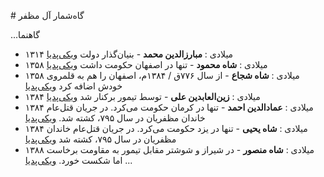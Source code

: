 # گاه‌شمار آل مظفر

...گاهنما
- ۱۳۱۴ میلادی
  : **مبارزالدین محمد** - بنیان‌گذار دولت [ویکی‌پدیا](https://fa.wikipedia.org/wiki/%D8%A7%D9%85%DB%8C%D8%B1_%D9%85%D8%A8%D8%A7%D8%B1%D8%B2%D8%A7%D9%84%D8%AF%DB%8C%D9%86)
- ۱۳۵۸ میلادی
  : **شاه محمود** - تنها در اصفهان حکومت داشت [ویکی‌پدیا](https://fa.wikipedia.org/wiki/%D9%82%D8%B7%D8%A8_%D8%A7%D9%84%D8%AF%DB%8C%D9%86_%D8%B4%D8%A7%D9%87_%D9%85%D8%AD%D9%85%D9%88%D8%AF)
- ۱۳۵۸ میلادی
  : **شاه شجاع** - از سال ۷۷۶ق / ۱۳۸۴م، اصفهان را هم به قلمروی خودش اضافه کرد [ویکی‌پدیا](https://fa.wikipedia.org/wiki/%D8%AC%D9%84%D8%A7%D9%84%E2%80%8C%D8%A7%D9%84%D8%AF%DB%8C%D9%86_%D8%B4%D8%A7%D9%87%E2%80%8C%D8%B4%D8%AC%D8%A7%D8%B9)
- ۱۳۸۴ میلادی
  : **زین‌العابدین علی** - توسط تیمور برکنار شد [ویکی‌پدیا](https://fa.wikipedia.org/wiki/%D8%B3%D9%84%D8%B7%D8%A7%D9%86_%D8%B2%DB%8C%D9%86%E2%80%8C%D8%A7%D9%84%D8%B9%D8%A7%D8%A8%D8%AF%DB%8C%D9%86)
- ۱۳۸۴ میلادی
  : **عمادالدین احمد** - تنها در کرمان حکومت می‌کرد. در جریان قتل‌عام خاندان مظفریان در سال ۷۹۵، کشته شد. [ویکی‌پدیا](https://fa.wikipedia.org/wiki/%D8%B9%D9%85%D8%A7%D8%AF%D8%A7%D9%84%D8%AF%DB%8C%D9%86_%D8%A7%D8%AD%D9%85%D8%AF)
- ۱۳۸۴ میلادی
  : **شاه یحیی** - تنها در یزد حکومت می‌کرد. در جریان قتل‌عام خاندان مظفریان در سال ۷۹۵، کشته شد [ویکی‌پدیا](https://fa.wikipedia.org/wiki/%D8%B4%D8%A7%D9%87_%DB%8C%D8%AD%DB%8C%DB%8C)
- ۱۳۸۸ میلادی
  : **شاه منصور** - در شیراز و شوشتر مقابل تیمور به مقاومت برخاست اما شکست خورد. [ویکی‌پدیا](https://fa.wikipedia.org/wiki/%D8%B4%D8%A7%D9%87_%D9%85%D9%86%D8%B5%D9%88%D8%B1)
...